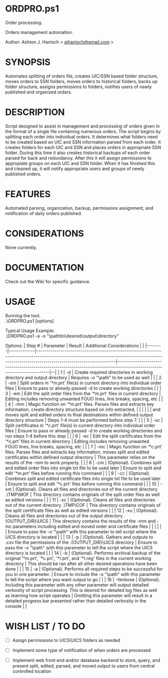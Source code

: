# **ORDPRO.ps1**  
Order processing.  
  
Orders management automation.  

Author: Ashton J. Hanisch < <ajhanisch@gmail.com> >  
  
# **SYNOPSIS**  
Automates splitting of orders file, creates UIC/SSN based folder structure, moves orders to SSN folders, moves orders to historical folders, backs up folder structure, assigns permissions to folders, notifies users of newly published and organized orders.
  
# **DESCRIPTION**  
Script designed to assist in management and processing of orders given in the format of a single file containing numerous orders. The script begins by splitting each order into individual orders. It determines what folders need to be created based on UIC and SSN information parsed from each order. It creates folders for each UIC and SSN and places orders in appropriate SSN folder. During this time it also creates historical backups of each order parsed for back and redundancy. After this it will assign permissions to appropiate groups on each UIC and SSN folder. When it has finished this and cleaned up, it will notify appropriate users and groups of newly published orders.
    
# **FEATURES**  
Automated parsing, organization, backup, permissions assignment, and notification of daily orders published.
      
# **CONSIDERATIONS**  
None currently.
    
# **DOCUMENTATION**  
Check out the Wiki for specific guidance.  

# **USAGE**  
Running the tool:  
.\ORDPRO.ps1 [options]
  
Typical Usage Example:  
.\ORDPRO.ps1 -a -o "\\path\to\desired\output\directory"
  
Options: 
| Step # |  Parameter  |                                                                                              Result                                                                                               |                                                Additional Considerations                                                 |  |
|--------|-------------|---------------------------------------------------------------------------------------------------------------------------------------------------------------------------------------------------|--------------------------------------------------------------------------------------------------------------------------|--|
|    1   |    -d       | Create required directories in working directory and output directory                                                                                                                             | Requires -o "\\path\" to be used as well                                                                                 |  |
|    2   |    -sm      | Split orders in '*m.prt' file(s) in current directory into individual order files                                                                                                                 | Ensure to pass or already passed -d to create working directories                                                        |  |
|    3   |    -em      | Edit the split order files from the '*m.prt' files in current directory                                                                                                                           | Editing includes removing unwanted FOUO lines, line breaks, spacing, etc                                                 |  |
|    4   |    -mm      | Magic function on '*m.prt' files. Parses files and extracts key information, create directory structure based on info extracted,                                                                  |                                                                                                                          |  |
|        |             | and moves split and edited orders to final destinations within defined output directory structure                                                                                                 | Steps 1-4 must be performed before step 7.                                                                               |  |
|    5   |    -sc      | Split certificates in '*c.prt' file(s) in current directory into individual order files                                                                                                           | Ensure to pass or already passed -d to create working directories and run steps 1-4 before this step                     |  |
|    6   |    -ec      | Edit the split certificates from the '*c.prt' files in current directory                                                                                                                          | Editing includes removing unwanted FOUO lines, line breaks, spacing, etc                                                 |  |
|    7   |    -mc      | Magic function on '*c.prt' files. Parses files and extracts key information, moves split and edited certificates within defined output directory                                                  | This parameter relies on the results of the -mm to work properly.                                                        |  |
|    8   |    -cm      | (Optional). Combines split and edited order files into single txt file to be used later                                                                                                           | Ensure to split and edit '*m.prt' files before running this command                                                      |  |
|    9   |    -cc      | (Optional). Combines split and edited certificate files into single txt file to be used later                                                                                                     | Ensure to split and edit '*c.prt' files before running this command                                                      |  |
|   10   |    -xm      | (Optional). Cleans all files and directories out of the current directory .\TMP\MOF                                                                                                               | This directory contains originals of the split order files as well as edited versions                                    |  |
|   11   |    -xc      | (Optional). Cleans all files and directories out of the current directory .\TMP\COF                                                                                                               | This directory contains originals of the split certificate files as well as edited versions                              |  |
|   12   |    -xu      | (Optional). Cleans all files and directories out of the output directory .\{OUTPUT_DIR}\UICS                                                                                                      | This directory contains the results of the -mm and -mc parameters including edited and moved order and certificate files |  |
|        |             |                                                                                                                                                                                                   | Ensure to pass the -o "\\path\" with this parameter to tell script where the UICS directory is located                   |  |
|   13   |    -p       | (Optional). Gathers and outputs to .csv file the permissions of the .\{OUTPUT_DIR}\UICS directory                                                                                                 | Ensure to pass the -o "\\path\" with this parameter to tell the script where the UICS directory is located               |  |
|   14   |    -b       | (Optional). Performs archival backup of the original '*m.prt', '*c.prt', '*r.prt', and '*r.reg' files in the current working directory                                                            | This should be ran after all other desired operations have been done                                                     |  |
|   15   |    -a       | (Optional). Performs all required steps to be successful for you in one parameter.                                                                                                                | Ensure to include the -o "\\path\" with this parameter to tell the script where you want output to go                    |  |
|   16   |    -Verbose | (Optional). Including this parameter with any other parameter will output detailed verbosity of script processing. This is desired for detailed log files as well as learning how script operates | Omitting this parameter will result in a detailed progress bar presented rather than detailed verbosity in the console   |  |
  
# **WISH LIST / TO DO**  
- [ ] Assign permissions to UICS\UICS folders as needed
- [ ] Implement some type of notification of when orders are processed
- [ ] Implement web front end and/or database backend to store, query, and present split, edited, parsed, and moved output to users from central controlled location
  

